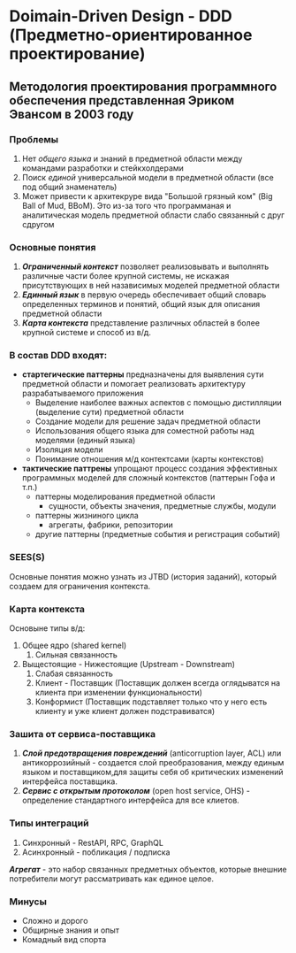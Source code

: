 # Doimain-Driven Design - DDD (Предметно-ориентированное проектирование) #

## Методология проектирования программного обеспечения представленная Эриком Эвансом в 2003 году ##

### Проблемы ###
1. Нет _общего языка_ и знаний в предметной области между командами разработки и стейкхолдерами
2. Поиск _единой_ универсальной модели в предметной области (все под общий знаменатель)
3. Может привести к архитекруре вида "Большой грязный ком" (Big Ball of Mud, BBoM). Это из-за того что программаная и аналитическая модель предметной области слабо связанный с друг сдругом

### Основные понятия ###
1. ***Ограниченный контекст*** позволяет реализовывать и выполнять различные части более крупной системы, не искажая присутствующих в ней назависимых моделей предметной области
2. ***Единный язык*** в первую очередь обеспечивает общий словарь определенных терминов и понятий, общий язык для описания предметной области
3. ***Карта контекста*** представление различных областей в более крупной системе и способ из в/д. 

### В состав DDD входят: ###
* **стартегические паттерны** предназначены для выявления сути предметной области и помогает реализовать архитектуру разрабатываемого приложения
  * Выделение наиболее важных аспектов с помощью дистилляции (выделение сути) предметной области
  * Создание модели для решение задач предметной области
  * Использования общего языка для соместной работы над моделями (единый языка)
  * Изоляция модели
  * Понимание отношения м/д контектсами (карты контекстов)
* **тактические паттрены** упрощают процесс создания эффективных программных моделей для сложный контекстов (паттерын Гофа и т.п.)
  * паттерны моделирования предметной области
    * сущности, объекты значения, предметные службы, модули
  * паттерны жизниного цикла
    * агрегаты, фабрики, репозитории
  * другие паттерны (предметные события и регистрация событий)

### SEES(S) ###
Основные понятия можно узнать из JTBD (история заданий), который создаем для ограничения контекста.

### Карта контекста ###
Основыне типы в/д:
1. Общее ядро (shared kernel)
   1. Сильная связанность 
2. Выщестоящие - Нижестоящие (Upstream - Downstream)
   1. Слабая связанность
   2. Клиент - Поставщик (Поставщик должен всегда оглядыватся на клиента при изменении функциональности)
   3. Конформист (Поставщик подставляет только что у него есть клиенту и уже клиент должен подстравиватся)

### Зашита от сервиса-поставщика ###
1. _**Слой предотвращения повреждений**_ (anticorruption layer, ACL) или антикоррозийный - создается слой преобразования, между единым языком и поставщиком,для защиты себя об критических изменений интерфейса поставщика.
2. _**Сервис с открытым протоколом**_ (open host service, OHS) - определение стандартного интерфейса для все клиетов.

### Типы интеграций ###
1. Синхронный - RestAPI, RPC, GraphQL 
2. Асинхронный - побликация / подписка

***Агрегат*** - это набор связанных предметных объектов, которые внешние потребители могут рассматривать как единое целое.

### Минусы ###
* Сложно и дорого
* Общирные знания и опыт
* Комадный вид спорта